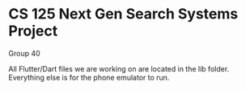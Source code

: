 # CS 125 Next Gen Search Systems Project
Group 40

All Flutter/Dart files we are working on are located in the lib folder. Everything else is for the phone emulator to run.
